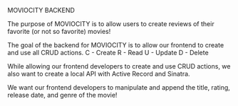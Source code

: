 MOVIOCITY BACKEND

The purpose of MOVIOCITY is to allow users to create reviews of their favorite (or not so favorite) movies!

The goal of the backend for MOVIOCITY is to allow our frontend to create and use all CRUD actions.
C - Create
R - Read
U - Update
D - Delete

While allowing our frontend developers to create and use CRUD actions, we also want to create a local API with Active Record and Sinatra.

We want our frontend developers to manipulate and append the title, rating, release date, and genre of the movie!
